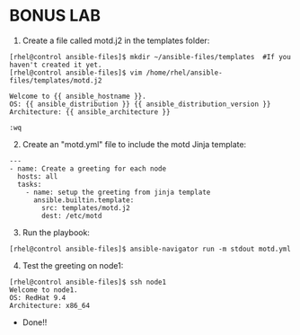 # BONUS LAB

1) Create a file called motd.j2 in the templates folder:
```
[rhel@control ansible-files]$ mkdir ~/ansible-files/templates  #If you haven't created it yet.
[rhel@control ansible-files]$ vim /home/rhel/ansible-files/templates/motd.j2

Welcome to {{ ansible_hostname }}.
OS: {{ ansible_distribution }} {{ ansible_distribution_version }}
Architecture: {{ ansible_architecture }}

:wq
```

2) Create an "motd.yml" file to include the motd Jinja template:
```
---
- name: Create a greeting for each node
  hosts: all
  tasks:
    - name: setup the greeting from jinja template
      ansible.builtin.template:
        src: templates/motd.j2
        dest: /etc/motd
```

3) Run the playbook:
```
[rhel@control ansible-files]$ ansible-navigator run -m stdout motd.yml
```

4) Test the greeting on node1:
```
[rhel@control ansible-files]$ ssh node1
Welcome to node1.
OS: RedHat 9.4
Architecture: x86_64
```

* Done!!
